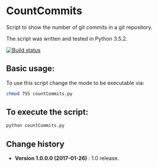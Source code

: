 CountCommits
====================================

Script to show the number of git commits in a git repository.

The script was written and tested in Python 3.5.2.

[![Build status](https://ci.appveyor.com/api/projects/status/3k72g5f5m4hicirq?svg=true)](https://ci.appveyor.com/project/SeppPenner/thedummyproject)

## Basic usage:
To use this script change the mode to be executable via:
```bash
chmod 755 countCommits.py
```

## To execute the script:
```python
python countCommits.py
```

Change history
--------------

* **Version 1.0.0.0 (2017-01-26)** : 1.0 release.
